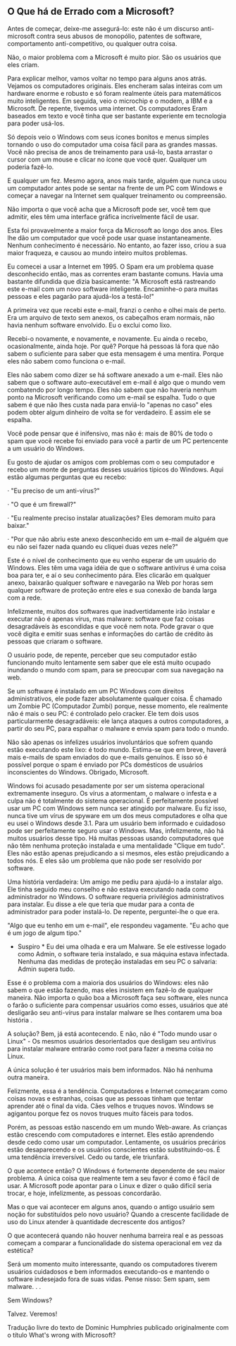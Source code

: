 ## O Que há de Errado com a Microsoft? ##

Antes de começar, deixe-me assegurá-lo: este não é um discurso anti-microsoft contra seus abusos de monopólio, patentes de software, comportamento anti-competitivo, ou qualquer outra coisa.

Não, o maior problema com a Microsoft é muito pior. São os usuários que eles criam.

Para explicar melhor, vamos voltar no tempo para alguns anos atrás. Vejamos os computadores originais. Eles encheram salas inteiras com um hardware enorme e robusto e só foram realmente úteis para matemáticos muito inteligentes. Em seguida, veio o microchip e o modem, a IBM e a Microsoft. De repente, tivemos uma internet. Os computadores Eram baseados em texto e você tinha que ser bastante experiente em tecnologia para poder usá-los.

Só depois veio o Windows com seus ícones bonitos e menus simples tornando o uso do computador uma coisa fácil para as grandes massas. Você não precisa de anos de treinamento para usá-lo, basta arrastar o cursor com um mouse e clicar no ícone que você quer. Qualquer um poderia fazê-lo.

E qualquer um fez. Mesmo agora, anos mais tarde, alguém que nunca usou um computador antes pode se sentar na frente de um PC com Windows e começar a navegar na Internet sem qualquer treinamento ou compreensão.

Não importa o que você acha que a Microsoft pode ser, você tem que admitir, eles têm uma interface gráfica incrivelmente fácil de usar.

Esta foi provavelmente a maior força da Microsoft ao longo dos anos. Eles lhe dão um computador que você pode usar quase instantaneamente. Nenhum conhecimento é necessário. No entanto, ao fazer isso, criou a sua maior fraqueza, e causou ao mundo inteiro muitos problemas.

Eu comecei a usar a Internet em 1995. O Spam era um problema quase desconhecido então, mas as correntes eram bastante comuns. Havia uma bastante difundida que dizia basicamente: "A Microsoft está rastreando este e-mail com um novo software inteligente. Encaminhe-o para muitas pessoas e eles pagarão para ajudá-los a testá-lo!"

A primeira vez que recebi este e-mail, franzi o cenho e olhei mais de perto. Era um arquivo de texto sem anexos, os cabeçalhos eram normais, não havia nenhum software envolvido. Eu o exclui como lixo.

Recebi-o novamente, e novamente, e novamente. Eu ainda o recebo, ocasionalmente, ainda hoje. Por quê? Porque há pessoas lá fora que não sabem o suficiente para saber que esta mensagem é uma mentira. Porque eles não sabem como funciona o e-mail.

Eles não sabem como dizer se há software anexado a um e-mail. Eles não sabem que o software auto-executável em e-mail é algo que o mundo vem combatendo por longo tempo. Eles não sabem que não haveria nenhum ponto na Microsoft verificando como um e-mail se espalha. Tudo o que sabem é que não lhes custa nada para enviá-lo "apenas no caso" eles podem obter algum dinheiro de volta se for verdadeiro. E assim ele se espalha.

Você pode pensar que é inifensivo, mas não é: mais de 80% de todo o spam que você recebe foi enviado para você a partir de um PC pertencente a um usuário do Windows.

Eu gosto de ajudar os amigos com problemas com o seu computador e recebo um monte de perguntas desses usuários típicos do Windows. Aqui estão algumas perguntas que eu recebo:

· "Eu preciso de um anti-vírus?"

· "O que é um firewall?"

· "Eu realmente preciso instalar atualizações? Eles demoram muito para baixar."

· "Por que não abriu este anexo desconhecido em um e-mail de alguém que eu não sei fazer nada quando eu cliquei duas vezes nele?"

Este é o nível de conhecimento que eu venho esperar de um usuário do Windows. Eles têm uma vaga idéia de que o software antivírus é uma coisa boa para ter, e aí o seu conhecimento pára. Eles clicarão em qualquer anexo, baixarão qualquer software e navegarão na Web por horas sem qualquer software de proteção entre eles e sua conexão de banda larga com a rede.

Infelizmente, muitos dos softwares que inadvertidamente irão instalar e executar não é apenas vírus, mas malware: software que faz coisas desagradáveis às escondidas e que você nem nota. Pode gravar o que você digita e emitir suas senhas e informações do cartão de crédito às pessoas que criaram o software.

O usuário pode, de repente, perceber que seu computador estão funcionando muito lentamente sem saber que ele está muito ocupado inundando o mundo com spam, para se preocupar com sua navegação na web.

Se um software é instalado em um PC Windows com direitos administrativos, ele pode fazer absolutamente qualquer coisa. É chamado um Zombie PC (Computador Zumbi) porque, nesse momento, ele realmente não é mais o seu PC: é controlado pelo cracker. Ele tem dois usos particularmente desagradáveis: ele lança ataques a outros computadores, a partir do seu PC, para espalhar o malware e envia spam para todo o mundo.

Não são apenas os infelizes usuários involuntários que sofrem quando estão executando este lixo: é todo mundo. Estima-se que em breve, haverá mais e-mails de spam enviados do que e-mails genuínos. E isso só é possível porque o spam é enviado por PCs domésticos de usuários inconscientes do Windows. Obrigado, Microsoft.

Windows foi acusado pesadamente por ser um sistema operacional extremamente inseguro. Os vírus a atormentam, o malware o infesta e a culpa não é totalmente do sistema operacional. É perfeitamente possível usar um PC com Windows sem nunca ser atingido por malware. Eu fiz isso, nunca tive um vírus de spyware em um dos meus computadores e olha que eu usei o Windows desde 3.1. Para um usuário bem informado e cuidadoso pode ser perfeitamente seguro usar o Windows. Mas, infelizmente, não há muitos usuários desse tipo. Há muitas pessoas usando computadores que não têm nenhuma proteção instalada e uma mentalidade "Clique em tudo". Eles não estão apenas prejudicando a si mesmos, eles estão prejudicando a todos nós. E eles são um problema que não pode ser resolvido por software.

Uma história verdadeira: Um amigo me pediu para ajudá-lo a instalar algo. Ele tinha seguido meu conselho e não estava executando nada como administrador no Windows. O software requeria privilégios administrativos para instalar. Eu disse a ele que teria que mudar para a conta de administrador para poder instalá-lo. De repente, perguntei-lhe o que era.

"Algo que eu tenho em um e-mail", ele respondeu vagamente. "Eu acho que é um jogo de algum tipo."

* Suspiro * Eu dei uma olhada e era um Malware. Se ele estivesse logado como Admin, o software teria instalado, e sua máquina estava infectada. Nenhuma das medidas de proteção instaladas em seu PC o salvaria: Admin supera tudo.

Esse é o problema com a maioria dos usuários do Windows: eles não sabem o que estão fazendo, mas eles insistem em fazê-lo de qualquer maneira. Não importa o quão boa a Microsoft faça seu software, eles nunca o farão o suficiente para compensar usuários como esses, usuários que até desligarão seu anti-vírus para instalar malware se lhes contarem uma boa história .

A solução? Bem, já está acontecendo. E não, não é "Todo mundo usar o Linux" - Os mesmos usuários desorientados que desligam seu antivírus para instalar malware entrarão como root para fazer a mesma coisa no Linux.

A única solução é ter usuários mais bem informados. Não há nenhuma outra maneira.

Felizmente, essa é a tendência. Computadores e Internet começaram como coisas novas e estranhas, coisas que as pessoas tinham que tentar aprender até o final da vida. Cães velhos e truques novos. Windows se agigantou porque fez os novos truques muito fáceis para todos.

Porém, as pessoas estão nascendo em um mundo Web-aware. As crianças estão crescendo com computadores e internet. Eles estão aprendendo desde cedo como usar um computador. Lentamente, os usuários precários estão desaparecendo e os usuários conscientes estão substituindo-os. É uma tendência irreversível. Cedo ou tarde, ele triunfará.

O que acontece então? O Windows é fortemente dependente de seu maior problema. A única coisa que realmente tem a seu favor é como é fácil de usar. A Microsoft pode apontar para o Linux e dizer o quão difícil seria trocar, e hoje, infelizmente, as pessoas concordarão.

Mas o que vai acontecer em alguns anos, quando o antigo usuário sem noção for substituídos pelo novo usuário? Quando a crescente facilidade de uso do Linux atender à quantidade decrescente dos antigos?

O que acontecerá quando não houver nenhuma barreira real e as pessoas começam a comparar a funcionalidade do sistema operacional em vez da estética?

Será um momento muito interessante, quando os computadores tiverem usuários cuidadosos e bem informados executando-os e mantendo o software indesejado fora de suas vidas. Pense nisso: Sem spam, sem malware. . .

Sem Windows?

Talvez. Veremos!

Tradução livre do texto de Dominic Humphries publicado originalmente com o título What's wrong with Microsoft?
